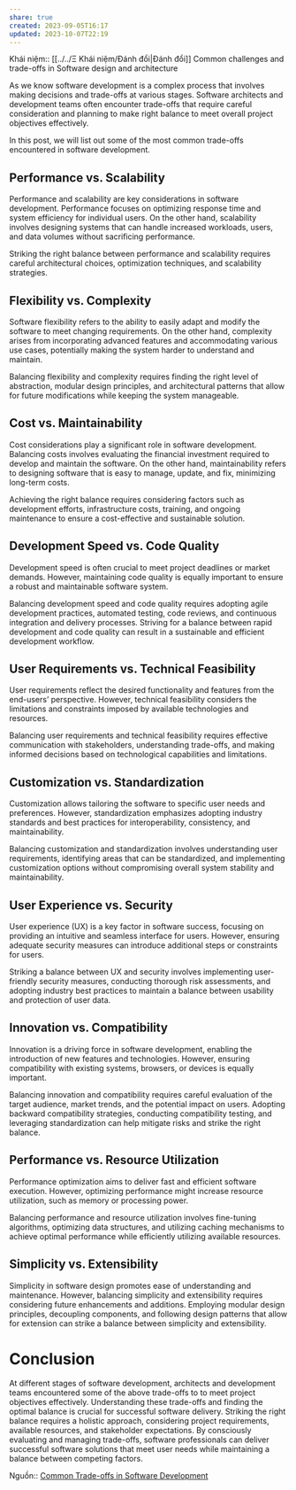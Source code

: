 ```yaml
---
share: true
created: 2023-09-05T16:17
updated: 2023-10-07T22:19
---
```

Khái niệm:: [[../../Ξ Khái niệm/Đánh đổi|Đánh đổi]]
Common challenges and trade-offs in Software design and architecture

As we know software development is a complex process that involves making decisions and trade-offs at various stages. Software architects and development teams often encounter trade-offs that require careful consideration and planning to make right balance to meet overall project objectives effectively.

In this post, we will list out some of the most common trade-offs encountered in software development.

## Performance vs. Scalability 

Performance and scalability are key considerations in software development. Performance focuses on optimizing response time and system efficiency for individual users. On the other hand, scalability involves designing systems that can handle increased workloads, users, and data volumes without sacrificing performance.

Striking the right balance between performance and scalability requires careful architectural choices, optimization techniques, and scalability strategies.

## Flexibility vs. Complexity 

Software flexibility refers to the ability to easily adapt and modify the software to meet changing requirements. On the other hand, complexity arises from incorporating advanced features and accommodating various use cases, potentially making the system harder to understand and maintain.

Balancing flexibility and complexity requires finding the right level of abstraction, modular design principles, and architectural patterns that allow for future modifications while keeping the system manageable.

## Cost vs. Maintainability 

Cost considerations play a significant role in software development. Balancing costs involves evaluating the financial investment required to develop and maintain the software. On the other hand, maintainability refers to designing software that is easy to manage, update, and fix, minimizing long-term costs.

Achieving the right balance requires considering factors such as development efforts, infrastructure costs, training, and ongoing maintenance to ensure a cost-effective and sustainable solution.

## Development Speed vs. Code Quality 

Development speed is often crucial to meet project deadlines or market demands. However, maintaining code quality is equally important to ensure a robust and maintainable software system.

Balancing development speed and code quality requires adopting agile development practices, automated testing, code reviews, and continuous integration and delivery processes. Striving for a balance between rapid development and code quality can result in a sustainable and efficient development workflow.

## User Requirements vs. Technical Feasibility 

User requirements reflect the desired functionality and features from the end-users’ perspective. However, technical feasibility considers the limitations and constraints imposed by available technologies and resources.

Balancing user requirements and technical feasibility requires effective communication with stakeholders, understanding trade-offs, and making informed decisions based on technological capabilities and limitations.

## Customization vs. Standardization 

Customization allows tailoring the software to specific user needs and preferences. However, standardization emphasizes adopting industry standards and best practices for interoperability, consistency, and maintainability.

Balancing customization and standardization involves understanding user requirements, identifying areas that can be standardized, and implementing customization options without compromising overall system stability and maintainability.

## User Experience vs. Security 

User experience (UX) is a key factor in software success, focusing on providing an intuitive and seamless interface for users. However, ensuring adequate security measures can introduce additional steps or constraints for users.

Striking a balance between UX and security involves implementing user-friendly security measures, conducting thorough risk assessments, and adopting industry best practices to maintain a balance between usability and protection of user data.

## Innovation vs. Compatibility 

Innovation is a driving force in software development, enabling the introduction of new features and technologies. However, ensuring compatibility with existing systems, browsers, or devices is equally important.

Balancing innovation and compatibility requires careful evaluation of the target audience, market trends, and the potential impact on users. Adopting backward compatibility strategies, conducting compatibility testing, and leveraging standardization can help mitigate risks and strike the right balance.

## Performance vs. Resource Utilization 

Performance optimization aims to deliver fast and efficient software execution. However, optimizing performance might increase resource utilization, such as memory or processing power.

Balancing performance and resource utilization involves fine-tuning algorithms, optimizing data structures, and utilizing caching mechanisms to achieve optimal performance while efficiently utilizing available resources.

## Simplicity vs. Extensibility 

Simplicity in software design promotes ease of understanding and maintenance. However, balancing simplicity and extensibility requires considering future enhancements and additions. Employing modular design principles, decoupling components, and following design patterns that allow for extension can strike a balance between simplicity and extensibility.

# Conclusion

At different stages of software development, architects and development teams encountered some of the above trade-offs to to meet project objectives effectively. Understanding these trade-offs and finding the optimal balance is crucial for successful software delivery. Striking the right balance requires a holistic approach, considering project requirements, available resources, and stakeholder expectations. By consciously evaluating and managing trade-offs, software professionals can deliver successful software solutions that meet user needs while maintaining a balance between competing factors.

Nguồn:: [Common Trade-offs in Software Development](https://medium.com/@i.vikas/common-trade-offs-in-software-development-13d6f322e83b)